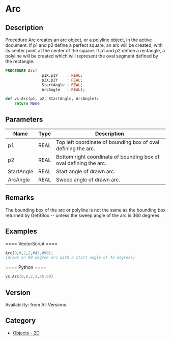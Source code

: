 # Arc

## Description
Procedure Arc creates an arc object, or a polyline object, in the active document. If p1 and p2 define a perfect square, an arc will be created, with its center point at the center of the square. If p1 and p2 define a rectangle, a polyline will be created which will represent the oval segment defined by the rectangle.

```pascal
PROCEDURE Arc(
				p1X,p1Y    : REAL;
				p2X,p2Y    : REAL;
				StartAngle : REAL;
				ArcAngle   : REAL);
```

```python
def vs.Arc(p1, p2, StartAngle, ArcAngle):
    return None
```

## Parameters
|Name|Type|Description|
|---|---|---|
|p1|REAL|Top left coordinate of bounding box of oval defining the arc.|
|p2|REAL|Bottom right coordinate of bounding box of oval defining the arc.|
|StartAngle|REAL|Start angle of drawn arc.|
|ArcAngle|REAL|Sweep angle of drawn arc.|

## Remarks
The bounding box of the arc or polyline is not the same as the bounding box returned by GetBBox -- unless the sweep angle of the arc is 360 degrees.

## Examples
==== VectorScript ====
```pascal
Arc(0,0,2,2,#45,#90);
{draws an 90 degree arc with a start angle of 45 degrees}
```
==== Python ====
```python
vs.Arc(0,0,2,2,45,90)
```

## Version
Availability: from All Versions

## Category
* [Objects - 2D](../Categories/Objects%20-%202D.md)
